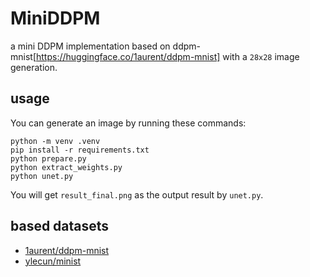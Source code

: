 # MiniDDPM
a mini DDPM implementation based on ddpm-mnist[https://huggingface.co/1aurent/ddpm-mnist] with a `28x28` image generation.

## usage

You can generate an image by running these commands:

```
python -m venv .venv
pip install -r requirements.txt
python prepare.py
python extract_weights.py
python unet.py
```

You will get `result_final.png` as the output result by `unet.py`.

## based datasets

- [1aurent/ddpm-mnist](https://huggingface.co/1aurent/ddpm-mnist)
- [ylecun/minist](https://huggingface.co/datasets/ylecun/mnist)
